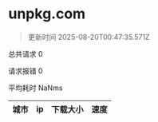 
  # unpkg.com

  > 更新时间 2025-08-20T00:47:35.571Z
  
  总共请求 0

  请求报错 0

  平均耗时 NaNms

|城市|ip|下载大小|速度|
|-----|----------|---|---|

  